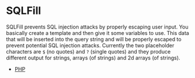 # SQLFill
SQLFill prevents SQL injection attacks by properly escaping user input. You basically create a template and then give it some variables to use. This data that will be inserted into the query string and will be properly escaped to prevent potential SQL injection attacks. Currently the two placeholder characters are `$` (no quotes) and `?` (single quotes) and they produce different output for strings, arrays (of strings) and 2d arrays (of strings).
- [PHP](https://github.com/UnrealSecurity/SQLFill/tree/main/sqlfill/php)
